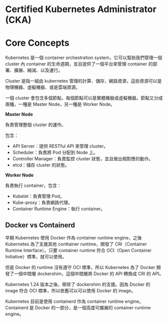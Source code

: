 # Certified Kubernetes Administrator (CKA)

# Core Concepts

Kubernetes 是一個 container orchestration system，它可以幫助我們管理一個 cluster 內 container 的生命週期，並且提供了一個平台來管理 container 的部署、擴展、縮減、以及運行。

Cluster 是指一組由 kubernetes 管理的計算、儲存、網路資源，這些資源可以是物理機器、虛擬機器、或是雲端資源。

一個 cluster 會包含多個節點，每個節點可以是實體機器或虛擬機器。節點又分成兩種，一種是 Master Node，另一種是 Worker Node。

**Master Node**

負責管理整個 cluster 的運作。

包含：

- API Server：提供 RESTful API 來管理 cluster。
- Scheduler：負責將 Pod 分配到 Node 上。
- Controller Manager：負責監控 cluster 狀態，並且做出相對應的動作。
- etcd：儲存 cluster 的狀態。

**Worker Node**

負責執行 container，包含：

- Kubelet：負責管理 Pod。
- Kube-proxy：負責網路代理。
- Container Runtime Engine：執行 container。

## Docker vs Containerd

早期 Kubernetes 使用 Docker 作為 container runtime engine，之後 Kubernetes 為了支援其他 conttainer runtime，開發了 CRI（Container Runtime Interface）。只要 container runtime 符合 OCI（Open Container Initiative）標準，就可以使用。

但是 Docker 的 runtime 沒有遵守 OCI 標準，所以 Kubernetes 為了 Docker 開發了一個中間層 dockershim，這個中間層將 Docker 的 API 轉換成 CRI 的 API。

Kubernetes 1.24 版本之後，移除了 dockershim 的支援。因為 Docker 的 image 符合 OCI 標準，所以依舊可以可以使用 Docker 的 image。

Kubernetes 目前是使用 containerd 作為 container runtime engine。 Containerd 是 Docker 的一部分，是一個高度可擴展的 container runtime engine。
